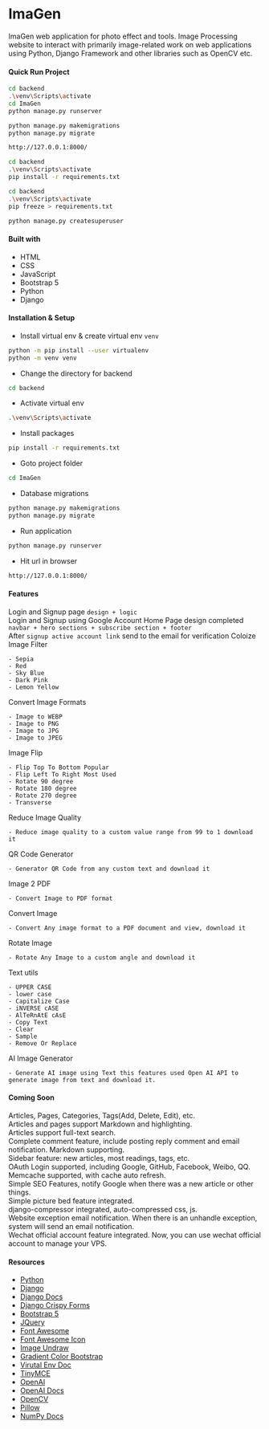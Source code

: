 # ImaGen
ImaGen web application for photo effect and tools. 
Image Processing website to interact with primarily image-related work on web applications using Python, Django Framework and other libraries such as OpenCV etc.

#### Quick Run Project
```bash
cd backend
.\venv\Scripts\activate
cd ImaGen
python manage.py runserver

python manage.py makemigrations
python manage.py migrate

http://127.0.0.1:8000/

cd backend
.\venv\Scripts\activate
pip install -r requirements.txt

cd backend
.\venv\Scripts\activate
pip freeze > requirements.txt

python manage.py createsuperuser
```

 

#### Built with
- HTML
- CSS
- JavaScript
- Bootstrap 5
- Python
- Django
 


#### Installation & Setup
- Install virtual env & create virtual env `venv`
```bash
python -m pip install --user virtualenv
python -m venv venv
```

- Change the directory for backend
```bash
cd backend
```
- Activate virtual env
```bash
.\venv\Scripts\activate
```
- Install packages
```bash
pip install -r requirements.txt
```

- Goto project folder
```bash
cd ImaGen
```

- Database migrations
```bash
python manage.py makemigrations
python manage.py migrate
```

- Run application
```bash
python manage.py runserver
```
- Hit url in browser 
```bash
http://127.0.0.1:8000/
```
 

#### Features
Login and Signup page `design + logic`  
Login and Signup using Google Account
Home Page design completed `navbar + hero sections + subscribe section + footer`  
After `signup active account link` send to the email for verification 
Coloize Image Filter 
```text
- Sepia
- Red
- Sky Blue
- Dark Pink
- Lemon Yellow
```

Convert Image Formats 
```text
- Image to WEBP
- Image to PNG
- Image to JPG
- Image to JPEG
```

Image Flip 
```text
- Flip Top To Bottom Popular
- Flip Left To Right Most Used
- Rotate 90 degree
- Rotate 180 degree
- Rotate 270 degree
- Transverse
```

Reduce Image Quality  
```text
- Reduce image quality to a custom value range from 99 to 1 download it
```

QR Code Generator  
```text
- Generator QR Code from any custom text and download it
```

Image 2 PDF  
```text
- Convert Image to PDF format
```

Convert Image 
```text
- Convert Any image format to a PDF document and view, download it
```

Rotate Image 
```text
- Rotate Any Image to a custom angle and download it
```

Text utils 
```text
- UPPER CASE
- lower case
- Capitalize Case
- iNVERSE cASE
- AlTeRnAtE cAsE
- Copy Text
- Clear
- Sample
- Remove Or Replace
```

AI Image Generator
```text
- Generate AI image using Text this features used Open AI API to generate image from text and download it.
```


#### Coming Soon
Articles, Pages, Categories, Tags(Add, Delete, Edit), etc. <br />
Articles and pages support Markdown and highlighting. <br />
Articles support full-text search.<br />
Complete comment feature, include posting reply comment and email notification. Markdown supporting.<br />
Sidebar feature: new articles, most readings, tags, etc.<br />
OAuth Login supported, including Google, GitHub, Facebook, Weibo, QQ.
Memcache supported, with cache auto refresh.<br />
Simple SEO Features, notify Google  when there was a new article or other things.<br />
Simple picture bed feature integrated.<br />
django-compressor integrated, auto-compressed css, js.<br />
Website exception email notification. When there is an unhandle exception, system will send an email notification.<br />
Wechat official account feature integrated. Now, you can use wechat official account to manage your VPS.<br />


 



#### Resources
- [Python](https://www.python.org/)
- [Django](https://www.djangoproject.com/)
- [Django Docs](https://docs.djangoproject.com/en/4.1/intro/tutorial01/)
- [Django Crispy Forms](https://pypi.org/project/crispy-bootstrap5/)
- [Bootstrap 5](https://getbootstrap.com/docs/5.2/getting-started/introduction/)
- [JQuery](https://cdnjs.com/libraries/jquery)
- [Font Awesome](https://cdnjs.com/libraries/font-awesome)
- [Font Awesome Icon](https://fontawesome.com/search?o=r&m=free&s=solid)
- [Image Undraw](https://undraw.co/search)
- [Gradient Color Bootstrap](https://mdbootstrap.com/docs/b4/jquery/css/gradients/)
- [Virutal Env Doc](https://virtualenv.pypa.io/en/latest/installation.html)
- [TinyMCE](https://pypi.org/project/django-tinymce/)
- [OpenAI](https://openai.com/api/)
- [OpenAI Docs](https://platform.openai.com/docs/introduction/overview)
- [OpenCV](https://pypi.org/project/opencv-python/)
- [Pillow](https://pypi.org/project/Pillow/)
- [NumPy Docs](https://numpy.org/doc/stable/)
 